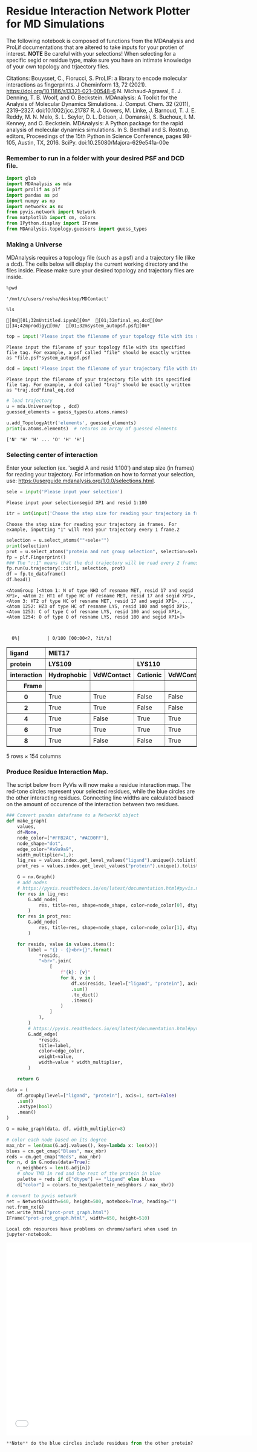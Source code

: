 # Residue Interaction Network Plotter for MD Simulations

The following notebook is composed of functions from the MDAnalysis and ProLif documentations that are altered to take inputs for your protien of interest. 
**NOTE** Be careful with your selections! When selecting for a specific segid or residue type, make sure you have an intimate knowledge of your own topology and trjaectory files.

Citations:
Bouysset, C., Fiorucci, S. ProLIF: a library to encode molecular interactions as fingerprints.
J Cheminform 13, 72 (2021). https://doi.org/10.1186/s13321-021-00548-6
N. Michaud-Agrawal, E. J. Denning, T. B. Woolf, and O. Beckstein. MDAnalysis: A Toolkit for the Analysis of Molecular Dynamics Simulations. J. Comput. Chem. 32 (2011), 2319–2327. doi:10.1002/jcc.21787
R. J. Gowers, M. Linke, J. Barnoud, T. J. E. Reddy, M. N. Melo, S. L. Seyler, D. L. Dotson, J. Domanski, S. Buchoux, I. M. Kenney, and O. Beckstein. MDAnalysis: A Python package for the rapid analysis of molecular dynamics simulations. In S. Benthall and S. Rostrup, editors, Proceedings of the 15th Python in Science Conference, pages 98-105, Austin, TX, 2016. SciPy. doi:10.25080/Majora-629e541a-00e

### Remember to run in a folder with your desired PSF and DCD file.


```python
import glob
import MDAnalysis as mda
import prolif as plf
import pandas as pd
import numpy as np
import networkx as nx
from pyvis.network import Network
from matplotlib import cm, colors
from IPython.display import IFrame
from MDAnalysis.topology.guessers import guess_types
```

### Making a Universe

MDAnalysis requires a topology file (such as a psf) and a trajectory file (like a dcd). The cells below will display the current working directory and the files inside. Please make sure your desired topology and trajectory files are inside. 


```python
%pwd

```




    '/mnt/c/users/rosha/desktop/MDContact'




```python
%ls
```

    [0m[01;32mUntitled.ipynb[0m*  [01;32mfinal_eq.dcd[0m*  [34;42mprodigy[0m/  [01;32msystem_autopsf.psf[0m*



```python
top = input('Please input the filename of your topology file with its specified file tag. For example, a psf called "file" should be exactly written as "file.psf"')
```

    Please input the filename of your topology file with its specified file tag. For example, a psf called "file" should be exactly written as "file.psf"system_autopsf.psf



```python
dcd = input('Please input the filename of your trajectory file with its specified file tag. For example, a dcd called "traj" should be exactly written as "traj.dcd"')
```

    Please input the filename of your trajectory file with its specified file tag. For example, a dcd called "traj" should be exactly written as "traj.dcd"final_eq.dcd



```python
# load trajectory
u = mda.Universe(top , dcd)
guessed_elements = guess_types(u.atoms.names)
    
u.add_TopologyAttr('elements', guessed_elements)
print(u.atoms.elements)  # returns an array of guessed elements
```

    ['N' 'H' 'H' ... 'O' 'H' 'H']


### Selecting center of interaction

Enter your selection (ex. 'segid A and resid 1:100') and step size (in frames) for reading your trajectory. For information on how to format your selection, use: https://userguide.mdanalysis.org/1.0.0/selections.html.


```python
sele = input('Please input your selection')

```

    Please input your selectionsegid XP1 and resid 1:100



```python
itr = int(input('Choose the step size for reading your trajectory in frames. For example, inputting "1" will read your trajectory every 1 frame.'))

```

    Choose the step size for reading your trajectory in frames. For example, inputting "1" will read your trajectory every 1 frame.2



```python
selection = u.select_atoms(""+sele+"")
print(selection)
prot = u.select_atoms("protein and not group selection", selection=selection)
fp = plf.Fingerprint()
### The "::1" means that the dcd trajectory will be read every 2 frames.
fp.run(u.trajectory[::itr], selection, prot)
df = fp.to_dataframe()
df.head()
```

    <AtomGroup [<Atom 1: N of type NH3 of resname MET, resid 17 and segid XP1>, <Atom 2: HT1 of type HC of resname MET, resid 17 and segid XP1>, <Atom 3: HT2 of type HC of resname MET, resid 17 and segid XP1>, ..., <Atom 1252: HZ3 of type HC of resname LYS, resid 100 and segid XP1>, <Atom 1253: C of type C of resname LYS, resid 100 and segid XP1>, <Atom 1254: O of type O of resname LYS, resid 100 and segid XP1>]>



      0%|          | 0/100 [00:00<?, ?it/s]





<div>
<style scoped>
    .dataframe tbody tr th:only-of-type {
        vertical-align: middle;
    }

    .dataframe tbody tr th {
        vertical-align: top;
    }

    .dataframe thead tr th {
        text-align: left;
    }

    .dataframe thead tr:last-of-type th {
        text-align: right;
    }
</style>
<table border="1" class="dataframe">
  <thead>
    <tr>
      <th>ligand</th>
      <th colspan="4" halign="left">MET17</th>
      <th colspan="5" halign="left">ILE18</th>
      <th>TRP19</th>
      <th>...</th>
      <th colspan="2" halign="left">ASN79</th>
      <th colspan="3" halign="left">ASP84</th>
      <th>LEU95</th>
      <th>GLY99</th>
      <th colspan="3" halign="left">LYS100</th>
    </tr>
    <tr>
      <th>protein</th>
      <th colspan="2" halign="left">LYS109</th>
      <th colspan="2" halign="left">LYS110</th>
      <th>LYS109</th>
      <th colspan="4" halign="left">LYS110</th>
      <th>ARG107</th>
      <th>...</th>
      <th colspan="2" halign="left">LYS103</th>
      <th colspan="3" halign="left">ARG107</th>
      <th>ILE104</th>
      <th>ASN101</th>
      <th colspan="3" halign="left">ASN101</th>
    </tr>
    <tr>
      <th>interaction</th>
      <th>Hydrophobic</th>
      <th>VdWContact</th>
      <th>Cationic</th>
      <th>VdWContact</th>
      <th>VdWContact</th>
      <th>Hydrophobic</th>
      <th>HBDonor</th>
      <th>HBAcceptor</th>
      <th>VdWContact</th>
      <th>Hydrophobic</th>
      <th>...</th>
      <th>HBAcceptor</th>
      <th>VdWContact</th>
      <th>HBAcceptor</th>
      <th>Anionic</th>
      <th>VdWContact</th>
      <th>Hydrophobic</th>
      <th>VdWContact</th>
      <th>Hydrophobic</th>
      <th>HBAcceptor</th>
      <th>VdWContact</th>
    </tr>
    <tr>
      <th>Frame</th>
      <th></th>
      <th></th>
      <th></th>
      <th></th>
      <th></th>
      <th></th>
      <th></th>
      <th></th>
      <th></th>
      <th></th>
      <th></th>
      <th></th>
      <th></th>
      <th></th>
      <th></th>
      <th></th>
      <th></th>
      <th></th>
      <th></th>
      <th></th>
      <th></th>
    </tr>
  </thead>
  <tbody>
    <tr>
      <th>0</th>
      <td>True</td>
      <td>True</td>
      <td>False</td>
      <td>False</td>
      <td>True</td>
      <td>False</td>
      <td>False</td>
      <td>False</td>
      <td>False</td>
      <td>True</td>
      <td>...</td>
      <td>True</td>
      <td>True</td>
      <td>False</td>
      <td>False</td>
      <td>False</td>
      <td>False</td>
      <td>False</td>
      <td>False</td>
      <td>False</td>
      <td>True</td>
    </tr>
    <tr>
      <th>2</th>
      <td>True</td>
      <td>True</td>
      <td>False</td>
      <td>False</td>
      <td>False</td>
      <td>False</td>
      <td>False</td>
      <td>False</td>
      <td>False</td>
      <td>True</td>
      <td>...</td>
      <td>False</td>
      <td>True</td>
      <td>False</td>
      <td>False</td>
      <td>False</td>
      <td>True</td>
      <td>True</td>
      <td>False</td>
      <td>False</td>
      <td>True</td>
    </tr>
    <tr>
      <th>4</th>
      <td>True</td>
      <td>False</td>
      <td>True</td>
      <td>True</td>
      <td>True</td>
      <td>False</td>
      <td>True</td>
      <td>True</td>
      <td>True</td>
      <td>True</td>
      <td>...</td>
      <td>False</td>
      <td>True</td>
      <td>False</td>
      <td>True</td>
      <td>False</td>
      <td>False</td>
      <td>False</td>
      <td>False</td>
      <td>False</td>
      <td>True</td>
    </tr>
    <tr>
      <th>6</th>
      <td>True</td>
      <td>True</td>
      <td>True</td>
      <td>True</td>
      <td>True</td>
      <td>False</td>
      <td>True</td>
      <td>False</td>
      <td>True</td>
      <td>True</td>
      <td>...</td>
      <td>False</td>
      <td>True</td>
      <td>True</td>
      <td>True</td>
      <td>True</td>
      <td>False</td>
      <td>True</td>
      <td>False</td>
      <td>False</td>
      <td>True</td>
    </tr>
    <tr>
      <th>8</th>
      <td>True</td>
      <td>False</td>
      <td>False</td>
      <td>True</td>
      <td>False</td>
      <td>False</td>
      <td>True</td>
      <td>True</td>
      <td>True</td>
      <td>True</td>
      <td>...</td>
      <td>False</td>
      <td>True</td>
      <td>True</td>
      <td>True</td>
      <td>True</td>
      <td>False</td>
      <td>False</td>
      <td>False</td>
      <td>True</td>
      <td>True</td>
    </tr>
  </tbody>
</table>
<p>5 rows × 154 columns</p>
</div>



### Produce Residue Interaction Map.

The script below from PyVis will now make a residue interaction map. The red-tone circles represent your selected residues, while the blue circles are the other interacting residues. Connecting line widths are calculated based on the amount of occurence of the interaction between two residues.  


```python
### Convert pandas dataframe to a NetworkX object
def make_graph(
    values,
    df=None,
    node_color=["#FFB2AC", "#ACD0FF"],
    node_shape="dot",
    edge_color="#a9a9a9",
    width_multiplier=1,):
    lig_res = values.index.get_level_values("ligand").unique().tolist()
    prot_res = values.index.get_level_values("protein").unique().tolist()

    G = nx.Graph()
    # add nodes
    # https://pyvis.readthedocs.io/en/latest/documentation.html#pyvis.network.Network.add_node
    for res in lig_res:
        G.add_node(
            res, title=res, shape=node_shape, color=node_color[0], dtype="ligand"
        )
    for res in prot_res:
        G.add_node(
            res, title=res, shape=node_shape, color=node_color[1], dtype="protein"
        )

    for resids, value in values.items():
        label = "{} - {}<br>{}".format(
            *resids,
            "<br>".join(
                [
                    f"{k}: {v}"
                    for k, v in (
                        df.xs(resids, level=["ligand", "protein"], axis=1)
                        .sum()
                        .to_dict()
                        .items()
                    )
                ]
            ),
        )
        # https://pyvis.readthedocs.io/en/latest/documentation.html#pyvis.network.Network.add_edge
        G.add_edge(
            *resids,
            title=label,
            color=edge_color,
            weight=value,
            width=value * width_multiplier,
        )

    return G
```


```python
data = (
    df.groupby(level=["ligand", "protein"], axis=1, sort=False)
    .sum()
    .astype(bool)
    .mean()
)

G = make_graph(data, df, width_multiplier=8)

# color each node based on its degree
max_nbr = len(max(G.adj.values(), key=lambda x: len(x)))
blues = cm.get_cmap("Blues", max_nbr)
reds = cm.get_cmap("Reds", max_nbr)
for n, d in G.nodes(data=True):
    n_neighbors = len(G.adj[n])
    # show TM3 in red and the rest of the protein in blue
    palette = reds if d["dtype"] == "ligand" else blues
    d["color"] = colors.to_hex(palette(n_neighbors / max_nbr))

# convert to pyvis network
net = Network(width=640, height=500, notebook=True, heading="")
net.from_nx(G)
net.write_html("prot-prot_graph.html")
IFrame("prot-prot_graph.html", width=650, height=510)
```

    Local cdn resources have problems on chrome/safari when used in jupyter-notebook. 






<iframe
    width="650"
    height="510"
    src="prot-prot_graph.html"
    frameborder="0"
    allowfullscreen

></iframe>





```python
**Note** do the blue circles include residues from the other protein? 
```
